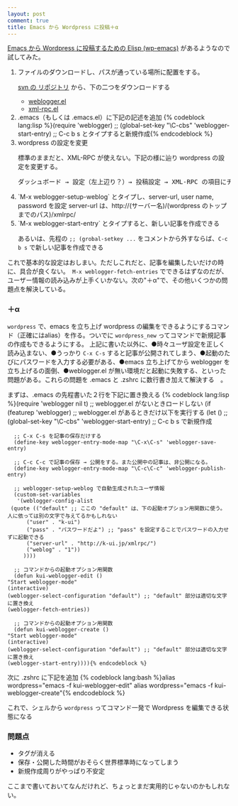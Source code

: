 ```yaml
---
layout: post
comment: true
title: Emacs から Wordpress に投稿＋α
---
```

<a href="http://code.google.com/p/wp-emacs/">Emacs から Wordpress に投稿するための Elisp (wp-emacs)</a> があるようなので試してみた。
<ol>
 <li>ファイルのダウンロードし、パスが通っている場所に配置をする。

  <a href="http://wp-emacs.googlecode.com/svn/trunk/">svn の リポジトリ</a> から、下の二つをダウンロードする
  <ul>
   <li><a href="http://wp-emacs.googlecode.com/svn/trunk/weblogger.el">weblogger.el</a></li>
   <li><a href="http://wp-emacs.googlecode.com/svn/trunk/xml-rpc.el">xml-rpc.el</a></li>
  </ul>
 </li>
 <li>.emacs（もしくは .emacs.el）に下記の記述を追加
  {% codeblock lang:lisp %}(require 'weblogger)
  ;; (global-set-key "\C-cbs" 'weblogger-start-entry) ;; C-c b s とタイプすると新規作成{% endcodeblock %}
 </li>
 <li>wordpress の設定を変更

  標準のままだと、XML-RPC が使えない。下記の様に辿り wordpress の設定を変更する。
  <pre>ダッシュボード → 設定（左上辺り？）→ 投稿設定 → XML-RPC の項目にチェックを入れる</pre>
 </li>
 <li>`M-x weblogger-setup-weblog` とタイプし、server-url, user name, password を設定
  server-url は、http://(サーバー名)/(wordpress のトップまでのパス)/xmlrpc/</li>
 <li>`M-x weblogger-start-entry` とタイプすると、新しい記事を作成できる
  
  あるいは、先程の `;; (grobal-setkey ...` をコメントから外すならば、`C-c b s` で新しい記事を作成できる</li>
</ol>

これで基本的な設定はおしまい。ただしこれだと、記事を編集したいだけの時に、具合が良くない。` M-x weblogger-fetch-entries` でできるはずなのだが、ユーザー情報の読み込みが上手くいかない。次の"＋α"で、その他いくつかの問題点を解決している。

### ＋α
`wordpress` で、emacs を立ち上げ wordpress の編集をできるようにするコマンド（正確にはalias）を作る。ついでに `wordpress_new` ってコマンドで新規記事の作成もできるようにする。
上記に書いた以外に、●時々ユーザ設定を正しく読み込まない、●うっかり `C-x C-s` すると記事が公開されてしまう、●起動のたびにパスワードを入力する必要がある、●emacs 立ち上げてから weblogger を立ち上げるの面倒、●weblogger.el が無い環境だと起動に失敗する、といった問題がある。これらの問題を .emacs と .zshrc に数行書き加えて解決する　。

まずは、.emacs の先程書いた２行を下記に置き換える
{% codeblock lang:lisp %}(require 'weblogger nil t) ;; weblogger.el がないときロードしない
(if (featurep 'weblogger) ;; weblogger.el があるときだけ以下を実行する
    (let ()
      ;; (global-set-key "\C-cbs" 'weblogger-start-entry) ;; C-c b s で新規作成

      ;; C-x C-s を記事の保存だけする
      (define-key weblogger-entry-mode-map "\C-x\C-s" 'weblogger-save-entry)

      ;; C-c C-c で記事の保存 → 公開をする。また公開中の記事は、非公開になる。
      (define-key weblogger-entry-mode-map "\C-c\C-c" 'weblogger-publish-entry)

      ;; weblogger-setup-weblog で自動生成されたユーザ情報
      (custom-set-variables
       '(weblogger-config-alist
	 (quote (("default" ;; ここの "default" は、下の起動オプション用関数に使う。人に依っては別の文字で与えてるかもしれない
		  ("user" . "k-ui")
		  ("pass" . "パスワードだよ") ;; "pass" を設定することでパスワードの入力せずに起動できる
		  ("server-url" . "http://k-ui.jp/xmlrpc/")
		  ("weblog" . "1"))
		 ))))

      ;; コマンドからの起動オプション用関数
      (defun kui-weblogger-edit ()
	"Start weblogger-mode"
	(interactive)
	(weblogger-select-configuration "default") ;; "default" 部分は適切な文字に置き換え
	(weblogger-fetch-entries))

      ;; コマンドからの起動オプション用関数
      (defun kui-weblogger-create ()
	"Start weblogger-mode"
	(interactive)
	(weblogger-select-configuration "default") ;; "default" 部分は適切な文字に置き換え
	(weblogger-start-entry)))){% endcodeblock %}

次に .zshrc に下記を追加
{% codeblock lang:bash %}alias wordpress="emacs -f kui-weblogger-edit"
alias wordpress="emacs -f kui-weblogger-create"{% endcodeblock %}

これで、シェルから `wordpress` ってコマンド一発で Wordpress を編集できる状態になる

### 問題点
<ul>
 <li>タグが消える</li>
 <li>保存・公開した時間がおそらく世界標準時になってしまう</li>
 <li>新規作成周りがやっぱり不安定</li>
</ul>
ここまで書いておいてなんだけれど、ちょっとまだ実用的じゃないのかもしれない。

